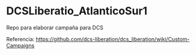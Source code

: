 # DCSLiberatio_AtlanticoSur1
Repo para elaborar campaña para DCS

Referencia:
https://github.com/dcs-liberation/dcs_liberation/wiki/Custom-Campaigns
